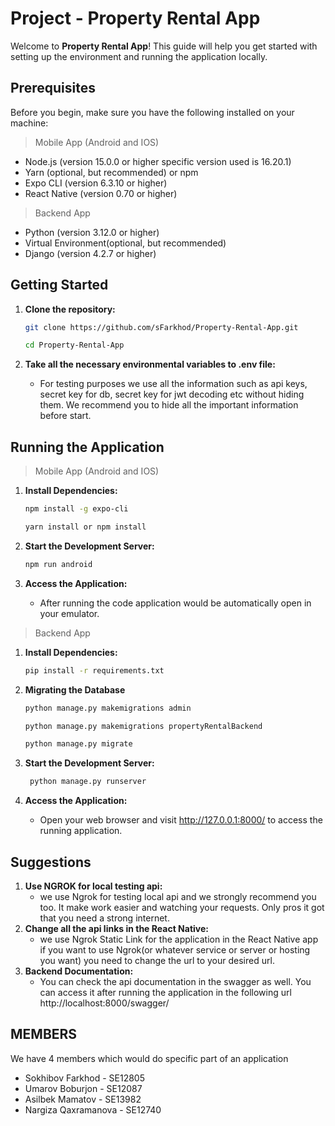 # Project - Property Rental App


Welcome to **Property Rental App**! This guide will help you get started with setting up the environment and running the application locally.

## Prerequisites
Before you begin, make sure you have the following installed on your machine:

> Mobile App (Android and IOS)

- Node.js (version 15.0.0 or higher specific version used is 16.20.1)
- Yarn (optional, but recommended) or npm
- Expo CLI (version 6.3.10 or higher)
- React Native (version 0.70 or higher)

> Backend App

- Python (version 3.12.0 or higher)
- Virtual Environment(optional, but recommended)
- Django (version 4.2.7 or higher)

## Getting Started


1. **Clone the repository:**

   ```sh
   git clone https://github.com/sFarkhod/Property-Rental-App.git
   
   cd Property-Rental-App

1. **Take all the necessary environmental variables to .env file:**
    - For testing purposes we use all the information such as api keys, secret key for db, secret key for jwt decoding etc without hiding them. We recommend you to hide all the important information before start. 

## Running the Application

> Mobile App (Android and IOS)

1. **Install Dependencies:**

   ```sh
   npm install -g expo-cli

   yarn install or npm install
2. **Start the Development Server:**
    ```sh
    npm run android
3. **Access the Application:**
   - After running the code application would be automatically open in your emulator.

> Backend App

1. **Install Dependencies:**

   ```sh
   pip install -r requirements.txt
2. **Migrating the Database**
   ```sh
   python manage.py makemigrations admin
   
   python manage.py makemigrations propertyRentalBackend
   
   python manage.py migrate 
3. **Start the Development Server:**
    ```sh
     python manage.py runserver
4. **Access the Application:**
   - Open your web browser and visit http://127.0.0.1:8000/ to access the running application.

## Suggestions
1. **Use NGROK for local testing api:**
   - we use Ngrok for testing local api and we strongly recommend you too. It make work easier and watching your requests. Only pros it got that you need a strong internet.
2. **Change all the api links in the React Native:**
   - we use Ngrok Static Link for the application in the React Native app if you want to use Ngrok(or whatever service or server or hosting you want) you need to change the url to your desired url.
3. **Backend Documentation:**
   - You can check the api documentation in the swagger as well. You can access it after running the application in the following url http://localhost:8000/swagger/


## MEMBERS 

We have 4 members which would do specific part of an application

- Sokhibov Farkhod - SE12805
- Umarov Boburjon - SE12087
- Asilbek Mamatov - SE13982
- Nargiza Qaxramanova - SE12740
  

